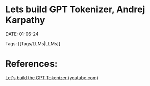 
# Lets build GPT Tokenizer, Andrej Karpathy


DATE:  01-06-24


Tags: [[Tags/LLMs|LLMs]]

# References: 
[Let's build the GPT Tokenizer (youtube.com)](https://www.youtube.com/watch?v=zduSFxRajkE&t=41s)






